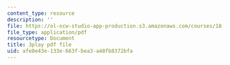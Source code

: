 ```yaml
---
content_type: resource
description: ''
file: https://ol-ocw-studio-app-production.s3.amazonaws.com/courses/18-06sc-linear-algebra-fall-2011/afe0e43e133e663fbea3a48fb8372bfa_nHlE7EgJFds.pdf
file_type: application/pdf
resourcetype: Document
title: 3play pdf file
uid: afe0e43e-133e-663f-bea3-a48fb8372bfa
---
```

